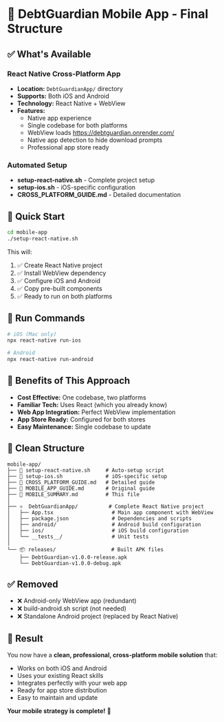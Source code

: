 # 📱 DebtGuardian Mobile App - Final Structure

## ✅ What's Available

### **React Native Cross-Platform App**

- **Location:** `DebtGuardianApp/` directory
- **Supports:** Both iOS and Android
- **Technology:** React Native + WebView
- **Features:**
  - Native app experience
  - Single codebase for both platforms
  - WebView loads https://debtguardian.onrender.com/
  - Native app detection to hide download prompts
  - Professional app store ready

### **Automated Setup**

- **setup-react-native.sh** - Complete project setup
- **setup-ios.sh** - iOS-specific configuration
- **CROSS_PLATFORM_GUIDE.md** - Detailed documentation

## 🚀 Quick Start

```bash
cd mobile-app
./setup-react-native.sh
```

This will:

1. ✅ Create React Native project
2. ✅ Install WebView dependency
3. ✅ Configure iOS and Android
4. ✅ Copy pre-built components
5. ✅ Ready to run on both platforms

## 📱 Run Commands

```bash
# iOS (Mac only)
npx react-native run-ios

# Android
npx react-native run-android
```

## 🎯 Benefits of This Approach

- **Cost Effective:** One codebase, two platforms
- **Familiar Tech:** Uses React (which you already know)
- **Web App Integration:** Perfect WebView implementation
- **App Store Ready:** Configured for both stores
- **Easy Maintenance:** Single codebase to update

## 📂 Clean Structure

```
mobile-app/
├── 🚀 setup-react-native.sh     # Auto-setup script
├── 🍎 setup-ios.sh              # iOS-specific setup  
├── 📖 CROSS_PLATFORM_GUIDE.md   # Detailed guide
├── 📖 MOBILE_APP_GUIDE.md       # Original guide
├── 📖 MOBILE_SUMMARY.md         # This file
│
├── ⚛️  DebtGuardianApp/          # Complete React Native project
│   ├── App.tsx                   # Main app component with WebView
│   ├── package.json              # Dependencies and scripts
│   ├── android/                  # Android build configuration
│   ├── ios/                      # iOS build configuration
│   └── __tests__/                # Unit tests
│
└── 📦 releases/                  # Built APK files
    ├── DebtGuardian-v1.0.0-release.apk
    └── DebtGuardian-v1.0.0-debug.apk
```

## ✅ Removed

- ❌ Android-only WebView app (redundant)
- ❌ build-android.sh script (not needed)
- ❌ Standalone Android project (replaced by React Native)

## 🎉 Result

You now have a **clean, professional, cross-platform mobile solution** that:

- Works on both iOS and Android
- Uses your existing React skills
- Integrates perfectly with your web app
- Ready for app store distribution
- Easy to maintain and update

**Your mobile strategy is complete!** 🚀
